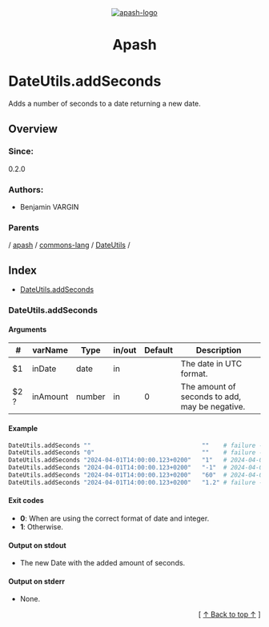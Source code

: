 
<div align='center' id='apash-top'>
  <a href='https://github.com/hastec-fr/apash'>
    <img alt='apash-logo' src='../../../../../../../assets/apash-logo.svg'/>
  </a>

  # Apash
</div>

# DateUtils.addSeconds

Adds a number of seconds to a date returning a new date.

## Overview

### Since:
0.2.0

### Authors:
* Benjamin VARGIN

### Parents
<!-- apash.parentBegin -->
[](../../../../.md) / [apash](../../../apash.md) / [commons-lang](../../commons-lang.md) / [DateUtils](../DateUtils.md) / 
<!-- apash.parentEnd -->

## Index

* [DateUtils.addSeconds](#dateutilsaddseconds)

### DateUtils.addSeconds

#### Arguments
| #      | varName        | Type          | in/out   | Default    | Description                           |
|--------|----------------|---------------|----------|------------|---------------------------------------|
| $1     | inDate         | date          | in       |            | The date in UTC format.               |
| $2 ?   | inAmount       | number        | in       | 0          | The amount of seconds to add, may be negative. |

#### Example

```bash
DateUtils.addSeconds ""                               ""    # failure - ""
DateUtils.addSeconds "0"                              ""    # failure - ""
DateUtils.addSeconds "2024-04-01T14:00:00.123+0200"   "1"   # 2024-04-01T14:00:00.123+0200
DateUtils.addSeconds "2024-04-01T14:00:00.123+0200"   "-1"  # 2024-04-01T13:59:59.123+0200
DateUtils.addSeconds "2024-04-01T14:00:00.123+0200"   "60"  # 2024-04-01T14:01:00.123+0200
DateUtils.addSeconds "2024-04-01T14:00:00.123+0200"   "1.2" # failure - ""
```

#### Exit codes

* **0**: When are using the correct format of date and integer.
* **1**: Otherwise.

#### Output on stdout

* The new Date with the added amount of seconds.

#### Output on stderr

* None.


  <div align='right'>[ <a href='#apash-top'>↑ Back to top ↑</a> ]</div>


